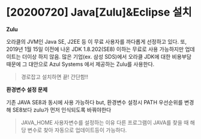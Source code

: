# **[20200720] Java[Zulu]&Eclipse 설치**



**Zulu**

오라클의 JVM인 Java SE, J2EE 등 이 무료 사용자를 까다롭게 선정하고 있다.
또, 2019년 1월 15일 이전에 나온 JDK 1.8.202(SE8) 이하는 무료로 사용 가능하지만 업데이트는 더이상 하지 않음.
많은 기업(ex. 삼성 SDS)에서 오라클 JDK에 대한 비용부담 때문에 그 대안으로 Azul Systems 에서 제공하는 Zulu를 사용한다.

> 경로잡고 설치하면 끝! 간단함!!



**환경변수 설정 문제**

기존 JAVA SE8과 동시에 사용 가능하다
but, 환경변수 설정시 PATH 우선순위를 변경해 SE8보다 zulu가 먼저 인식되도록 바꿔야한다



> JAVA_HOME 사용자변수를 설정하는 이유
> 다른 프로그램이 JAVA를 찾을 때 해당 변수로 찾아 자동으로 업데이트등이 가능하다.